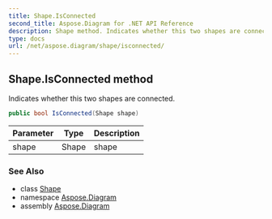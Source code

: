 ```yaml
---
title: Shape.IsConnected
second_title: Aspose.Diagram for .NET API Reference
description: Shape method. Indicates whether this two shapes are connected
type: docs
url: /net/aspose.diagram/shape/isconnected/
---
```

## Shape.IsConnected method

Indicates whether this two shapes are connected.

```csharp
public bool IsConnected(Shape shape)
```

| Parameter | Type | Description |
| --- | --- | --- |
| shape | Shape | shape |

### See Also

* class [Shape](../)
* namespace [Aspose.Diagram](../../shape/)
* assembly [Aspose.Diagram](../../../)


